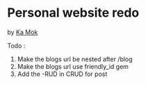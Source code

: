 # Personal website redo

by [Ka Mok](http://heykamok.com)

Todo :
 1. Make the blogs url be nested after /blog
 2. Make the blogs url use friendly_id gem 
 3. Add the -RUD in CRUD for post

